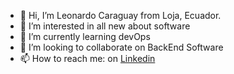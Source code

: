 - 👋 Hi, I’m Leonardo Caraguay from Loja, Ecuador.
- 👀 I’m interested in all new about software
- 🌱 I’m currently learning devOps
- 💞️ I’m looking to collaborate on BackEnd Software
- 📫 How to reach me: on [Linkedin](https://www.linkedin.com/in/leonardo-caraguay-270893195/)

<!---
LeonardFavioC/LeonardFavioC is a ✨ special ✨ repository because its `README.md` (this file) appears on your GitHub profile.
You can click the Preview link to take a look at your changes.
--->
